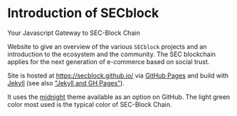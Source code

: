 # Introduction of SECblock
Your Javascript Gateway to SEC-Block Chain

Website to give an overview of the various ``SECblock`` projects and an introduction to the ecosystem and the community. The SEC blockchain applies for the next generation of e-commerce based on social trust.

Site is hosted at https://secblock.github.io/ via [GitHub Pages](https://pages.github.com) and
build with [Jekyll](https://jekyllrb.com/) (see also ["Jekyll and GH Pages"](https://help.github.com/articles/using-jekyll-as-a-static-site-generator-with-github-pages/)).

It uses the [midnight](https://github.com/pages-themes/midnight) theme available as an option on GitHub. The light green color most used is the typical color of SEC-Block Chain.